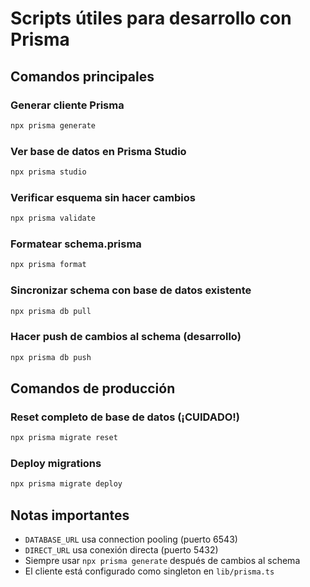 # Scripts útiles para desarrollo con Prisma

## Comandos principales

### Generar cliente Prisma
```bash
npx prisma generate
```

### Ver base de datos en Prisma Studio
```bash
npx prisma studio
```

### Verificar esquema sin hacer cambios
```bash
npx prisma validate
```

### Formatear schema.prisma
```bash
npx prisma format
```

### Sincronizar schema con base de datos existente
```bash
npx prisma db pull
```

### Hacer push de cambios al schema (desarrollo)
```bash
npx prisma db push
```

## Comandos de producción

### Reset completo de base de datos (¡CUIDADO!)
```bash
npx prisma migrate reset
```

### Deploy migrations
```bash
npx prisma migrate deploy
```

## Notas importantes

- `DATABASE_URL` usa connection pooling (puerto 6543)
- `DIRECT_URL` usa conexión directa (puerto 5432) 
- Siempre usar `npx prisma generate` después de cambios al schema
- El cliente está configurado como singleton en `lib/prisma.ts`